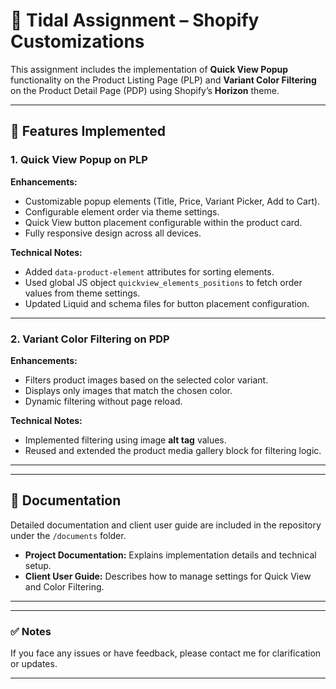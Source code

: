 # 🧭 Tidal Assignment – Shopify Customizations

This assignment includes the implementation of **Quick View Popup** functionality on the Product Listing Page (PLP) and **Variant Color Filtering** on the Product Detail Page (PDP) using Shopify’s **Horizon** theme.

---

## 🚀 Features Implemented

### 1. Quick View Popup on PLP
**Enhancements:**
- Customizable popup elements (Title, Price, Variant Picker, Add to Cart).
- Configurable element order via theme settings.
- Quick View button placement configurable within the product card.
- Fully responsive design across all devices.

**Technical Notes:**
- Added `data-product-element` attributes for sorting elements.
- Used global JS object `quickview_elements_positions` to fetch order values from theme settings.
- Updated Liquid and schema files for button placement configuration.

---

### 2. Variant Color Filtering on PDP
**Enhancements:**
- Filters product images based on the selected color variant.
- Displays only images that match the chosen color.
- Dynamic filtering without page reload.

**Technical Notes:**
- Implemented filtering using image **alt tag** values.
- Reused and extended the product media gallery block for filtering logic.

---


---

## 📄 Documentation

Detailed documentation and client user guide are included in the repository under the `/documents` folder.

- **Project Documentation:** Explains implementation details and technical setup.
- **Client User Guide:** Describes how to manage settings for Quick View and Color Filtering.

---

---

### ✅ Notes
If you face any issues or have feedback, please contact me for clarification or updates.

---
